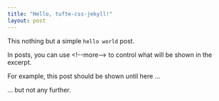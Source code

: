 ```yaml
---
title: "Hello, tufte-css-jekyll!"
layout: post
---
```


This nothing but a simple `hello world` post.

In posts, you can use &lt;!--more--> to control what will be shown in the excerpt.

For example, this post should be shown until here ... <!--more--> 

... but not any further.